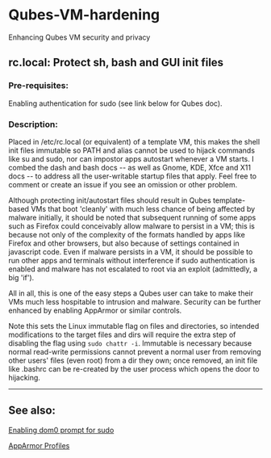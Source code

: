 # Qubes-VM-hardening
Enhancing Qubes VM security and privacy

## rc.local: Protect sh, bash and GUI init files

### Pre-requisites:
   Enabling authentication for sudo (see link below for Qubes doc).

### Description:
Placed in /etc/rc.local (or equivalent) of a template VM, this makes the shell init files immutable so PATH and alias cannot be used to hijack commands like su and sudo, nor can impostor apps autostart whenever a VM starts. I combed the dash and bash docs -- as well as Gnome, KDE, Xfce and X11 docs -- to address all the user-writable startup files that apply. Feel free to comment or create an issue if you see an omission or other problem.

Although protecting init/autostart files should result in Qubes template-based VMs that boot 'cleanly' with much less chance of being affected by malware initially, it should be noted that subsequent running of some apps such as Firefox could conceivably allow malware to persist in a VM; this is because not only of the complexity of the formats handled by apps like Firefox and other browsers, but also because of settings contained in javascript code. Even if malware persists in a VM, it should be possible to run other apps and terminals without interference if sudo authentication is enabled and malware has not escalated to root via an exploit (admittedly, a big 'if').

All in all, this is one of the easy steps a Qubes user can take to make their VMs much less hospitable to intrusion and malware. Security can be further enhanced by enabling AppArmor or similar controls.

Note this sets the Linux immutable flag on files and directories, so intended modifications to the target files and dirs will require the extra step of disabling the flag using `sudo chattr -i`. Immutable is necessary because normal read-write permissions cannot prevent a normal user from removing other users' files (even root) from a dir they own; once removed, an init file like .bashrc can be re-created by the user process which opens the door to hijacking.
 
 
 
------

 
## See also:

[Enabling dom0 prompt for sudo](https://www.qubes-os.org/doc/vm-sudo/#replacing-password-less-root-access-with-dom0-user-prompt)

[AppArmor Profiles](https://github.com/tasket/AppArmor-Profiles)
